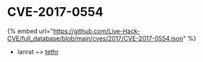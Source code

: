 # CVE-2017-0554
{% embed url="https://github.com/Live-Hack-CVE/full_database/blob/main/cves/2017/CVE-2017-0554.json" %}

* lanrat ~> [tethr](https://www.alice-snow.ru/2017/database/cve-2017-0554/tethr-lanrat)
